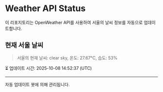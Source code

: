 
# Weather API Status

이 리포지토리는 OpenWeather API를 사용하여 서울의 날씨 정보를 자동으로 업데이트합니다.

## 현재 서울 날씨
> 서울의 현재 날씨: clear sky, 온도: 27.67°C, 습도: 53%

⏳ 업데이트 시간: 2025-10-08 14:52:37 (UTC)

---
자동 업데이트 봇에 의해 관리됩니다.
